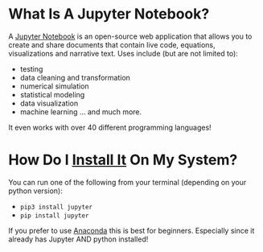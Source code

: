 # What Is A Jupyter Notebook?

A [Jupyter Notebook](https://jupyter.org/) is an open-source web application that allows you to create and share documents that contain live code, equations, visualizations and narrative text. Uses include (but are not limited to):
- testing
- data cleaning and transformation
- numerical simulation
- statistical modeling
- data visualization
- machine learning
... and much more.

It even works with over 40 different programming languages!

# How Do I [Install It](https://jupyter.org/install.html) On My System?

You can run one of the following from your terminal (depending on your python version):
- `pip3 install jupyter`
- `pip install jupyter`

If you prefer to use [Anaconda](https://github.com/ProsperousHeart/cheatsheets/blob/master/Tools/Anaconda.md) this is best for beginners. Especially since it already has Jupyter AND python installed!
